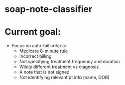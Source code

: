 # soap-note-classifier

# Current goal:
- Focus on auto-fail criteria:
  - Medicare 8-minute rule
  - Incorrect billing
  - Not specifying treatment frequency and duration
  - Wildly different treatment vs diagnosis
  - A note that is not signed
  - Not identifying relevant pt info (name, DOB)
